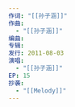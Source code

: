 ```yaml
---
作词: "[[孙子涵]]"
作曲:
  - "[[孙子涵]]"
编曲: 
专辑: 
发行: 2011-08-03
演唱:
  - "[[孙子涵]]"
EP: 15
抄袭:
  - "[[Melody]]"
---
```


